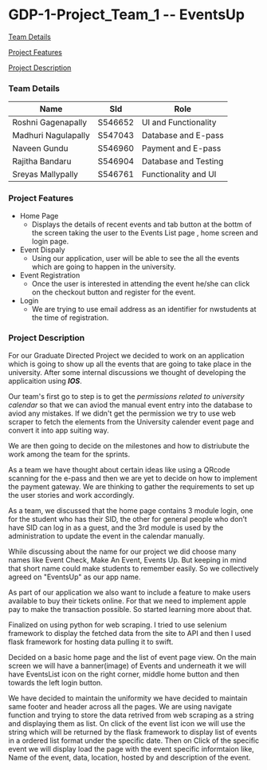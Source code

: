 # GDP-1-Project_Team_1 -- EventsUp

[Team Details](https://github.com/s546652/GDP-1-Project_Team_1/edit/main/ReadMe.md#team-details)

[Project Features](https://github.com/s546652/GDP-1-Project_Team_1/edit/main/ReadMe.md#project-features)

[Project Description](https://github.com/s546652/GDP-1-Project_Team_1/edit/main/ReadMe.md#project-description)


### Team Details
|Name               |  SId       | Role                 |
|-------------------|------------|----------------------|
|Roshni Gagenapally | S546652    | UI and Functionality |
|Madhuri Nagulapally| S547043    | Database and E-pass  | 
|Naveen Gundu       | S546960    | Payment and E-pass   | 
|Rajitha Bandaru    | S546904    | Database and Testing |
|Sreyas Mallypally  | S546761    | Functionality and UI |


### Project Features

- Home Page 
  -   Displays the details of recent events and tab button at the bottm of the screen taking the user to the Events List page , home screen and login page.
- Event Dispaly 
   - Using our application, user will be able to see the all the events which are going to happen in the university.
- Event Registration
   - Once the user is interested in attending the event he/she can click on the checkout button and register for the event.
- Login 
   - We are trying to use email address as an identifier for nwstudents at the time of registration. 

### Project Description


For our Graduate Directed Project we decided to work on an application which is going to show up all the events that are going to take place in the university.
After some internal discussions we thought of developing the applicaition using ***IOS***. 

Our team's first go to step is to get the *permissions related to university calendar* so that we can aviod the manual event entry into the database to aviod any mistakes. If we didn't get the permission we try to use web scraper to fetch the elements from the University calender event page and convert it into app suiting way.

We are then going to decide on the milestones and how to distriubute the work among the team for the sprints.

As a team we have thought about certain ideas like using a QRcode scanning for the e-pass and then we are yet to decide on how to implement the payment gateway. We are thinking to gather the requirements to set up the user stories and work accordingly.

As a team, we discussed that the home page contains 3 module login, one for the student who has their SID, the other for general people who don’t have SID can log in as a guest, and the 3rd module is used by the administration to update the event in the calendar manually. 

While discussing about the name for our project we did choose many names like Event Check, Make An Event, Events Up. But keeping in mind that short name could make students to remember easily. So we collectively agreed on "EventsUp" as our app name.

As part of our application we also want to include a feature to make users available to buy their tickets online. For that we need to implement apple pay to make the transaction possible. So started learning more about that.

Finalized on using python for web scraping. I tried to use selenium framework to display the fetched data from the site to API and then I used flask framework for hosting data pulling it to swift.  

Decided on a basic home page and the list of event page view. 
On the main screen we will have a banner(image) of Events and underneath it we will have EventsList icon  on the right corner, middle home button and then towards the left login button. 

We have decided to maintain the uniformity we have decided to maintain same footer and header across all the pages. We are using navigate function and trying to store the data retrived from web scraping as a string and displaying them as list. On click of the event list icon we will use the string which will be returned by the flask framework to display list of events in a ordered list format under the specific date. Then on Click of the specific event we will display load the page with the event specific informtaion like, Name of the event, data, location, hosted by and description of the event.  

